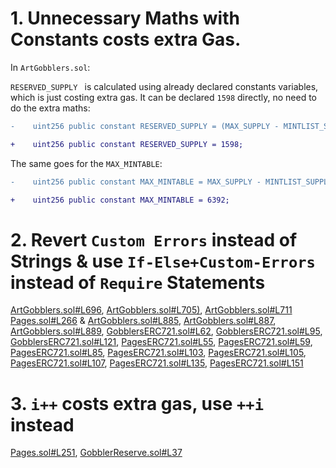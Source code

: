 # 1. Unnecessary Maths with Constants costs extra Gas.
In `ArtGobblers.sol`:

`RESERVED_SUPPLY ` is calculated using already declared constants variables, which is just costing extra gas.
It can be declared `1598` directly, no need to do the extra maths:
```diff
-    uint256 public constant RESERVED_SUPPLY = (MAX_SUPPLY - MINTLIST_SUPPLY - LEGENDARY_SUPPLY) / 5;

+    uint256 public constant RESERVED_SUPPLY = 1598;
```

The same goes for the `MAX_MINTABLE`:
```diff
-    uint256 public constant MAX_MINTABLE = MAX_SUPPLY - MINTLIST_SUPPLY - LEGENDARY_SUPPLY - RESERVED_SUPPLY;

+    uint256 public constant MAX_MINTABLE = 6392;
```

# 2. Revert `Custom Errors` instead of Strings & use `If-Else+Custom-Errors` instead of `Require` Statements
[ArtGobblers.sol#L696](https://github.com/code-423n4/2022-09-artgobblers/blob/d2087c5a8a6a4f1b9784520e7fe75afa3a9cbdbe/src/ArtGobblers.sol#L696), [ArtGobblers.sol#L705)](https://github.com/code-423n4/2022-09-artgobblers/blob/d2087c5a8a6a4f1b9784520e7fe75afa3a9cbdbe/src/ArtGobblers.sol#L705), [ArtGobblers.sol#L711](https://github.com/code-423n4/2022-09-artgobblers/blob/d2087c5a8a6a4f1b9784520e7fe75afa3a9cbdbe/src/ArtGobblers.sol#L711) [Pages.sol#L266](https://github.com/code-423n4/2022-09-artgobblers/blob/d2087c5a8a6a4f1b9784520e7fe75afa3a9cbdbe/src/Pages.sol#L266) & [ArtGobblers.sol#L885](https://github.com/code-423n4/2022-09-artgobblers/blob/d2087c5a8a6a4f1b9784520e7fe75afa3a9cbdbe/src/ArtGobblers.sol#L885), [ArtGobblers.sol#L887](https://github.com/code-423n4/2022-09-artgobblers/blob/d2087c5a8a6a4f1b9784520e7fe75afa3a9cbdbe/src/ArtGobblers.sol#L887), [ArtGobblers.sol#L889](https://github.com/code-423n4/2022-09-artgobblers/blob/d2087c5a8a6a4f1b9784520e7fe75afa3a9cbdbe/src/ArtGobblers.sol#L889), [GobblersERC721.sol#L62](https://github.com/code-423n4/2022-09-artgobblers/blob/d2087c5a8a6a4f1b9784520e7fe75afa3a9cbdbe/src/utils/token/GobblersERC721.sol#L62), [GobblersERC721.sol#L95](https://github.com/code-423n4/2022-09-artgobblers/blob/d2087c5a8a6a4f1b9784520e7fe75afa3a9cbdbe/src/utils/token/GobblersERC721.sol#L95), [GobblersERC721.sol#L121](https://github.com/code-423n4/2022-09-artgobblers/blob/d2087c5a8a6a4f1b9784520e7fe75afa3a9cbdbe/src/utils/token/GobblersERC721.sol#L121), [PagesERC721.sol#L55](https://github.com/code-423n4/2022-09-artgobblers/blob/d2087c5a8a6a4f1b9784520e7fe75afa3a9cbdbe/src/utils/token/PagesERC721.sol#L55), [PagesERC721.sol#L59](https://github.com/code-423n4/2022-09-artgobblers/blob/d2087c5a8a6a4f1b9784520e7fe75afa3a9cbdbe/src/utils/token/PagesERC721.sol#L59), [PagesERC721.sol#L85](https://github.com/code-423n4/2022-09-artgobblers/blob/d2087c5a8a6a4f1b9784520e7fe75afa3a9cbdbe/src/utils/token/PagesERC721.sol#L85), [PagesERC721.sol#L103](https://github.com/code-423n4/2022-09-artgobblers/blob/d2087c5a8a6a4f1b9784520e7fe75afa3a9cbdbe/src/utils/token/PagesERC721.sol#L103), [PagesERC721.sol#L105](https://github.com/code-423n4/2022-09-artgobblers/blob/d2087c5a8a6a4f1b9784520e7fe75afa3a9cbdbe/src/utils/token/PagesERC721.sol#L105), [PagesERC721.sol#L107](https://github.com/code-423n4/2022-09-artgobblers/blob/d2087c5a8a6a4f1b9784520e7fe75afa3a9cbdbe/src/utils/token/PagesERC721.sol#L107), [PagesERC721.sol#L135](https://github.com/code-423n4/2022-09-artgobblers/blob/d2087c5a8a6a4f1b9784520e7fe75afa3a9cbdbe/src/utils/token/PagesERC721.sol#L135), [PagesERC721.sol#L151](https://github.com/code-423n4/2022-09-artgobblers/blob/d2087c5a8a6a4f1b9784520e7fe75afa3a9cbdbe/src/utils/token/PagesERC721.sol#L151)

# 3. `i++` costs extra gas, use `++i` instead
[Pages.sol#L251](https://github.com/code-423n4/2022-09-artgobblers/blob/d2087c5a8a6a4f1b9784520e7fe75afa3a9cbdbe/src/Pages.sol#L251), [GobblerReserve.sol#L37](https://github.com/code-423n4/2022-09-artgobblers/blob/d2087c5a8a6a4f1b9784520e7fe75afa3a9cbdbe/src/utils/GobblerReserve.sol#L37)